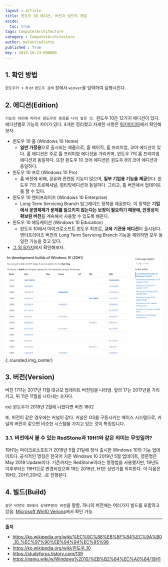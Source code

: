 ```yaml
---
layout : article
title: 윈도우 10 에디션, 버전과 빌드의 개념
aside:
  toc: true
tags: ComputerArchitecture
category : ComputerArchitecture
author: melonicedlatte
published : True
key : 2019-10-23-090600
---
```


## 1. 확인 방법
`윈도우키 + R` or `윈도우 검색` 창에서 `winver`을 입력하여 실행시킨다.

## 2. 에디션(Edition)

`기능의 차이에 따라서 윈도우의 종류를 나눠 놓은 것.` 윈도우 10은 12가지 에디션이 있다. 에디션별로 기능의 차이가 있다. 4개만 정리했고 자세한 사항은 [위키피디아](https://ko.wikipedia.org/wiki/%EC%9C%88%EB%8F%84%EC%9A%B0_10_%EC%97%90%EB%94%94%EC%85%98)에서 확인해보자.

- 윈도우 10 홈 (Windows 10 Home)
	- **일반 가정용**으로 출시되는 제품으로, 홈 베이직, 홈 프리미엄, 코어 에디션이 있다. 홈 에디션은 주로 홈 프리미엄 에디션을 가리키며, 윈도우 7의 홈 프리미엄 에디션과 동일하다. 또한 윈도우 10 코어 에디션은 윈도우 8의 코어 에디션과 동일하다.
- 윈도우 10 프로 (Windows 10 Pro)
	- 홈 버전에 비해, 공유와 관련된 기능이 많으며, **일부 기업용 기능을 제공**한다. 윈도우 7의 프로페셔널, 얼티밋에디션과 동일하다. 그리고, 홈 버전에서 업데이트를 할 수 있다.
- 윈도우 10 엔터프라이즈 (Windows 10 Enterprise)
	- Long Term Servicing Branch 업그레이드 정책을 제공한다. 이 정책은 **기업에서 운영체제가 문제를 일으키지 않는다는 보장이 필요하기 때문에, 안정성이 확보된 버전**을 계속해서 사용할 수 있도록 해준다.
- 윈도우 10 에듀케이션 (Windows 10 Education)
	- 윈도우 10에서 마이크로소프트 윈도우 최초로, **교육 기관용 에디션**이 출시된다. 엔터프라이즈 버전의 Long Term Servicing Branch 기능을 제외하면 모두 동일한 기능을 갖고 있다.
- [그 외 8가지](https://ko.wikipedia.org/wiki/%EC%9C%88%EB%8F%84%EC%9A%B0_10_%EC%97%90%EB%94%94%EC%85%98)에서 확인해보자.

![png](/assets/images/201910/window_versions.PNG){:.rounded.img_center}

## 3. 버전(Version)

버전 1711는 2017년 11월 대규모 업데이트 버전임을 나타냄. 앞의 17는 2017년을 가리키고, 뒤 11은 11월을 나타내는 숫자다. 

ex) 윈도우가 2018년 2월에 나왔다면 버전 1802

또, 버전이 같은 경우에는 커널이 같다. 커널은 OS를 구동시키는 베이스 시스템으로, 커널의 버전이 같으면 비슷한 시스템을 가지고 있는 것이 특징입니다.

### 3.1. 버전에서 볼 수 있는 RedStone과 19H1와 같은 의미는 무엇일까?

19H1는 마이크로소프트가 2019년 5월 21일에 정식 출시한 Windows 10의 기능 업데이트다. 공식적인 명칭은 한국어 기준 Windows 10 2019년 5월 업데이트, 영문명은 May 2019 Update이다. 기존까지는 RedStone이라는 명명법을 사용했지만, 19년도 이후부터는 19H1으로 변경되었으며 19는 2019년, H1은 상반기를 의미한다. 이 다음은 19H2, 20H1,20H2...로 진행된다.

## 4. 빌드(Build)

`같은 버전의 OS에서 상세부분의 버전`을 말함. 하나의 버전에는 여러가지 빌드를 포함하고 있음. [Microsoft Win10 Verions](https://docs.microsoft.com/en-us/windows-insider/flight-hub/)에서 확인 가능.


---

**출처**

- https://ko.wikipedia.org/wiki/%EC%9C%88%EB%8F%84%EC%9A%B0_10_%EC%97%90%EB%94%94%EC%85%98
- https://ko.wikipedia.org/wiki/윈도우_10
- https://studyforus.tistory.com/139
- https://namu.wiki/w/Windows%2010/%EB%B2%84%EC%A0%84/19H1
